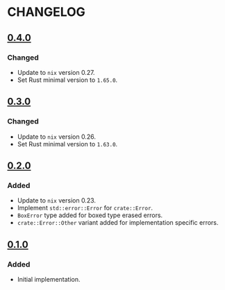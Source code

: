 # CHANGELOG

## [0.4.0]

### Changed

* Update to `nix` version 0.27.
* Set Rust minimal version to `1.65.0`.

## [0.3.0]

### Changed

* Update to `nix` version 0.26.
* Set Rust minimal version to `1.63.0`.

## [0.2.0]

### Added

* Update to `nix` version 0.23.
* Implement `std::error::Error` for `crate::Error`.
* `BoxError` type added for boxed type erased errors.
* `crate::Error::Other` variant added for implementation specific errors.

## [0.1.0]

### Added

* Initial implementation.

[Unreleased]: https://github.com/bluk/staged_file/compare/v0.4.0...HEAD
[0.4.0]: https://github.com/bluk/staged_file/compare/v0.3.0...v0.4.0
[0.3.0]: https://github.com/bluk/staged_file/compare/v0.2.0...v0.3.0
[0.2.0]: https://github.com/bluk/staged_file/compare/v0.1.0...v0.2.0
[0.1.0]: https://github.com/bluk/staged_file/releases/tag/v0.1.0